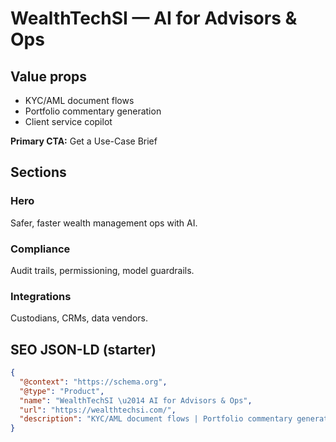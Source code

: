 # WealthTechSI — AI for Advisors & Ops
## Value props
- KYC/AML document flows
- Portfolio commentary generation
- Client service copilot

**Primary CTA:** Get a Use-Case Brief

## Sections
### Hero
Safer, faster wealth management ops with AI.

### Compliance
Audit trails, permissioning, model guardrails.

### Integrations
Custodians, CRMs, data vendors.

## SEO JSON-LD (starter)
```json
{
  "@context": "https://schema.org",
  "@type": "Product",
  "name": "WealthTechSI \u2014 AI for Advisors & Ops",
  "url": "https://wealthtechsi.com/",
  "description": "KYC/AML document flows | Portfolio commentary generation | Client service copilot"
}
```
